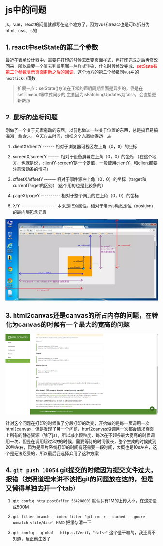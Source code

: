 # js中的问题
js，vue，react的问题就都写在这个地方了，因为vue和react也是可以拆分为html、css、js的

## 1. react中setState的第二个参数

最近在表单设计器中，需要在打印的时候去改变页面样式，再打印完成之后再修改回来，所以需要一个值去判断用哪一种样式渲染，什么时候修改完成，<font color=red>setState有第二个参数表示页面更新之后的回调</font>，这个地方的第二个参数同`vue`中的`nextTick()`函数

>扩展一点：setState()方法在正常的声明周期里面是异步的，但是在setTImeout等中式同步的,主要因为isBatchingUpdates为false，会直接更新数据

## 2. 鼠标的坐标问题

刚做了一个关于元素拖动的东西，以前也做过一些关于位置的东西，总是搞容易搞混淆一些含义，今天有点时间，想把这个东西搞得透一点

1. clientX/clientY ------ 相对于浏览器可视区左上角（0，0）的坐标

2. screenX/screenY ------ 相对于设备屏幕左上角（0，0）的坐标  （在这个地方，也就是说，clientY-screenY是一个定值，一般使用clientY，和client都要注意滚动条的情况）

3. offsetX/offsetY ------ 相对于事件源左上角（0，0）的坐标（target和currentTarget的区别）（这个用的也是比较多的）

4. pageX/pageY ---------- 相对于整个网页的左上角（0，0）的坐标

5. X/Y ------------------ 本来是IE的属性，相对于用css动态定位（position）的最内层包含元素

![图解如下](../.vuepress/public/img/event-position.png)

## 3. html2canvas还是canvas的所占内存的问题，在转化为canvas的时候有一个最大的宽高的问题

![图解](../.vuepress/public/img/canvas.jpg)

针对这个问题在打印的时候做了分段打印的改变，开始做的是每一页调用一次html2canvas，但是发现了另一个问题，html2canvas没调用一次都会请求页面上所有的静态资源（除了js），所以减小颗粒度，每次在不超多最大宽高的时候调用一次，但是在调用超过3次的时候，需要等待的时间很长，整个生成的时候就到20秒左右，因为是图片系统打印的时间有还需要一段时间，大概也是10s左右，这个是无法忍受的，所以最后我选择弃用了这种方案

## 4. `git push 10054` git提交的时候因为提交文件过大，报错（按照道理来讲不该把git的问题放在这的，但是又懒得单独去开一个tab）

1. `git config http.postBuffer 524288000` 默认只有1M的上传大小，在这先设成500M

2. `git filter-branch --index-filter 'git rm -r --cached --ignore-unmatch <file/dir>' HEAD` 把缓存清一下

3. `git config --global   http.sslVerify "false"` 这个是干嘛的，我还真不知道，反正他生效了


<back-to-top />

<gitask />